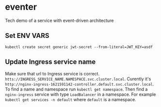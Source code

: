 # eventer
Tech demo of a service with event-driven architecture

## Set ENV VARS
```kubectl create secret generic jwt-secret --from-literal=JWT_KEY=asdf```

## Update Ingress service name
Make sure that url to Ingress service is correct. `htts://INGRESS_SERVICE_NAME.NAMESPACE.svc.cluster.local`. Curently it's `http://nginx-ingress-1621591142-controller.default.svc.cluster.local`. 
To find a name and namespace run `kubectl get namespace`. Then find a `nginx-ingress` service with type `LoadBalancer` in a namespace. For example `kubectl get services -n default` where `default` is a namespace.
